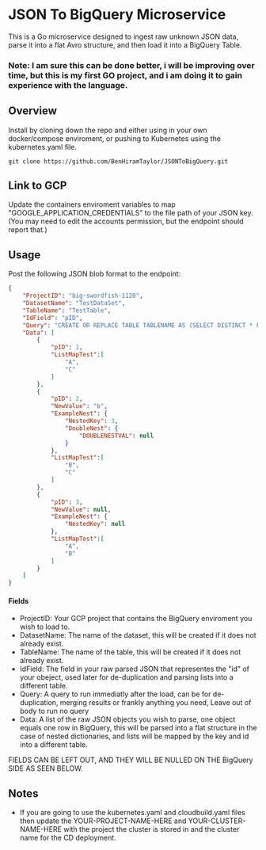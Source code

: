 #  JSON To BigQuery Microservice
This is a Go microservice designed to ingest raw unknown JSON data, parse it into a flat Avro structure, and then load it into a BigQuery Table.

### Note: I am sure this can be done better, i will be improving over time, but this is my first GO project, and i am doing it to gain experience with the language.
## Overview
Install by cloning down the repo and either using in your own docker/compose enviroment, or pushing to Kubernetes using the kubernetes.yaml file.
```shell
git clone https://github.com/BenHiramTaylor/JSONToBigQuery.git
```

## Link to GCP
Update the containers enviroment variables to map "GOOGLE_APPLICATION_CREDENTIALS" to the file path of your JSON key.
(You may need to edit the accounts permission, but the endpoint should report that.)

## Usage
Post the following JSON blob format to the endpoint:
```json
{
    "ProjectID": "big-swordfish-1120", 
    "DatasetName": "TestDataSet", 
    "TableName": "TestTable", 
    "IdField": "pID", 
    "Query": "CREATE OR REPLACE TABLE TABLENAME AS (SELECT DISTINCT * FROM TABLENAME)",
    "Data": [
        {
            "pID": 1,
            "ListMapTest":[
                "A",
                "C"
            ]
        },
        {
            "pID": 2,
            "NewValue": "b",
            "ExampleNest": {
                "NestedKey": 3,
                "DoubleNest": {
                    "DOUBLENESTVAL": null
                }
            },
            "ListMapTest":[
                "B",
                "C"
            ]
        },
        {
            "pID": 3,
            "NewValue": null,
            "ExampleNest": {
                "NestedKey": null
            },
            "ListMapTest":[
                "A",
                "B"
            ]
        }
    ]
}
```
#### Fields
- ProjectID: Your GCP project that contains the BigQuery enviroment you wish to load to.
- DatasetName: The name of the dataset, this will be created if it does not already exist.
- TableName: The name of the table, this will be created if it does not already exist.
- IdField: The field in your raw parsed JSON that representes the "id" of your obeject, used later for de-duplication and parsing lists into a different table.
- Query: A query to run immediatly after the load, can be for de-duplication, merging results or frankly anything you need, Leave out of body to run no query
- Data: A list of the raw JSON objects you wish to parse, one object equals one row in BigQuery, this will be parsed into a flat structure in the case of nested dictionaries, and lists will be mapped by the key and id into a different table.
  
FIELDS CAN BE LEFT OUT, AND THEY WILL BE NULLED ON THE BigQuery SIDE AS SEEN BELOW.

## Notes
- If you are going to use the kubernetes.yaml and cloudbuild.yaml files then update the YOUR-PROJECT-NAME-HERE and YOUR-CLUSTER-NAME-HERE with the project the cluster is stored in and the cluster name for the CD deployment.
